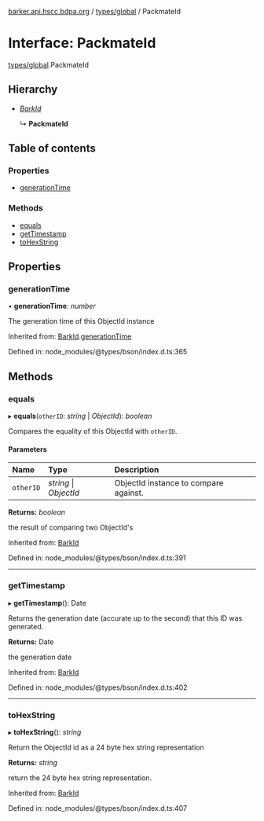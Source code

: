[barker.api.hscc.bdpa.org][1] / [types/global][2] / PackmateId

# Interface: PackmateId

[types/global][2].PackmateId

## Hierarchy

- [_BarkId_][3]

  ↳ **PackmateId**

## Table of contents

### Properties

- [generationTime][4]

### Methods

- [equals][5]
- [getTimestamp][6]
- [toHexString][7]

## Properties

### generationTime

• **generationTime**: _number_

The generation time of this ObjectId instance

Inherited from: [BarkId][3].[generationTime][8]

Defined in: node_modules/@types/bson/index.d.ts:365

## Methods

### equals

▸ **equals**(`otherID`: _string_ | _ObjectId_): _boolean_

Compares the equality of this ObjectId with `otherID`.

#### Parameters

| Name      | Type                   | Description                           |
| :-------- | :--------------------- | :------------------------------------ |
| `otherID` | _string_ \| _ObjectId_ | ObjectId instance to compare against. |

**Returns:** _boolean_

the result of comparing two ObjectId's

Inherited from: [BarkId][3]

Defined in: node_modules/@types/bson/index.d.ts:391

---

### getTimestamp

▸ **getTimestamp**(): Date

Returns the generation date (accurate up to the second) that this ID was
generated.

**Returns:** Date

the generation date

Inherited from: [BarkId][3]

Defined in: node_modules/@types/bson/index.d.ts:402

---

### toHexString

▸ **toHexString**(): _string_

Return the ObjectId id as a 24 byte hex string representation

**Returns:** _string_

return the 24 byte hex string representation.

Inherited from: [BarkId][3]

Defined in: node_modules/@types/bson/index.d.ts:407

[1]: ../README.md
[2]: ../modules/types_global.md
[3]: types_global.barkid.md
[4]: types_global.packmateid.md#generationtime
[5]: types_global.packmateid.md#equals
[6]: types_global.packmateid.md#gettimestamp
[7]: types_global.packmateid.md#tohexstring
[8]: types_global.barkid.md#generationtime
